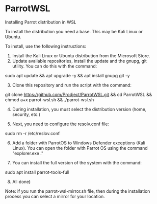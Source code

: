 # ParrotWSL
 Installing Parrot distribution in WSL

To install the distribution you need a base. This may be Kali Linux or Ubuntu.

To install, use the following instructions:

1. Install the Kali Linux or Ubuntu distribution from the Microsoft Store.
2. Update available repositories, install the update and the gnupg, git utility. You can do this with the command:

sudo apt update && apt upgrade -y && apt install gnupg git -y

3. Clone this repository and run the script with the command: 

git clone https://github.com/Prodject/ParrotWSL.git && cd ParrotWSL && chmod a+x parrot-wsl.sh && ./parrot-wsl.sh

4. During installation, you must select the distribution version (home, security, etc.)

5. Next, you need to configure the resolv.conf file:

sudo rm -r /etc/reslov.conf

6. Add a folder with ParrotOS to Windows Defender exceptions (Kali Linux). You can open the folder with Parrot OS using the command "explorer.exe ."

7. You can install the full version of the system with the command:

sudo apt install parrot-tools-full

8. All done)

Note: if you run the parrot-wsl-mirror.sh file, then during the installation process you can select a mirror for your location.
